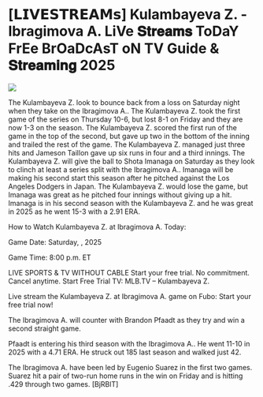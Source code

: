 # [𝗟𝗜𝗩𝗘𝗦𝗧𝗥𝗘𝗔𝗠𝘀] Kulambayeva Z. - Ibragimova A. LiVe 𝐒𝐭𝐫𝐞𝐚𝐦𝐬 ToDaY FrEe BrOaDcAsT oN TV Guide & 𝐒𝐭𝐫𝐞𝐚𝐦𝐢𝐧𝐠  2025  
  
  
[![](https://i.imgur.com/qSNzIqt.png)](https://movie.rssnews.media/YfjDrjzGu.php)  
  
The Kulambayeva Z. look to bounce back from a loss on Saturday night when they take on the Ibragimova A.. The Kulambayeva Z. took the first game of the series on Thursday 10-6, but lost 8-1 on Friday and they are now 1-3 on the season. The Kulambayeva Z. scored the first run of the game in the top of the second, but gave up two in the bottom of the inning and trailed the rest of the game. The Kulambayeva Z. managed just three hits and Jameson Taillon gave up six runs in four and a third innings. The Kulambayeva Z. will give the ball to Shota Imanaga on Saturday as they look to clinch at least a series split with the Ibragimova A.. Imanaga will be making his second start this season after he pitched against the Los Angeles Dodgers in Japan. The Kulambayeva Z. would lose the game, but Imanaga was great as he pitched four innings without giving up a hit. Imanaga is in his second season with the Kulambayeva Z. and he was great in 2025 as he went 15-3 with a 2.91 ERA.

How to Watch Kulambayeva Z. at Ibragimova A. Today:

Game Date: Saturday, , 2025

Game Time: 8:00 p.m. ET

LIVE SPORTS & TV WITHOUT CABLE
Start your free trial. No commitment. Cancel anytime.
Start Free Trial
TV: MLB.TV – Kulambayeva Z.

Live stream the Kulambayeva Z. at Ibragimova A. game on Fubo: Start your free trial now!

The Ibragimova A. will counter with Brandon Pfaadt as they try and win a second straight game.

Pfaadt is entering his third season with the Ibragimova A.. He went 11-10 in 2025 with a 4.71 ERA. He struck out 185 last season and walked just 42.

The Ibragimova A. have been led by Eugenio Suarez in the first two games. Suarez hit a pair of two-run home runs in the win on Friday and is hitting .429 through two games. [BjRBlT]